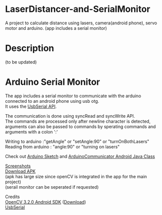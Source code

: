 # LaserDistancer-and-SerialMonitor
A project to calculate distance using lasers, camera(android phone), servo motor and arduino. (app includes a serial monitor)

# Description
(to be updated)

# Arduino Serial Monitor
The app includes a serial monitor to communicate with the arduino connected to an android phone using usb otg.  
It uses the [UsbSerial API](https://github.com/felHR85/UsbSerial).  

The communication is done using syncRead and syncWrite API.    
The commands are processed only after newline character is detected, arguments can also be passed to commands by sperating commands and arguments with a colon ':'    

Writing to arduino :"getAngle" or "setAngle:90" or "turnOnBothLasers"    
Reading from arduino : "angle:90" or "turning on lasers"    

Check out [Arduino Sketch](https://github.com/agnostic-apollo/LaserDistancer-and-SerialMonitor/blob/master/Arduino/Arduino.ino) 
and [ArduinoCommunicator Android Java Class](https://github.com/agnostic-apollo/LaserDistancer-and-SerialMonitor/blob/master/app/src/main/java/com/allonsy/laserdistancer/ArduinoCommunicator.java)    
  
[Screenshots](https://github.com/agnostic-apollo/LaserDistancer-and-SerialMonitor/tree/master/screenshots)  
[Download APK](https://github.com/agnostic-apollo/LaserDistancer-and-SerialMonitor/releases)   
(apk has large size since openCV is integrated in the app for the main project)   
(serail monitor can be seperated if requested)   

Credits  
[OpenCV 3.2.0 Android SDK](http://opencv.org/platforms/android/) ([Download](https://sourceforge.net/projects/opencvlibrary/files/opencv-android/))   
[UsbSerial](https://github.com/felHR85/UsbSerial)  
